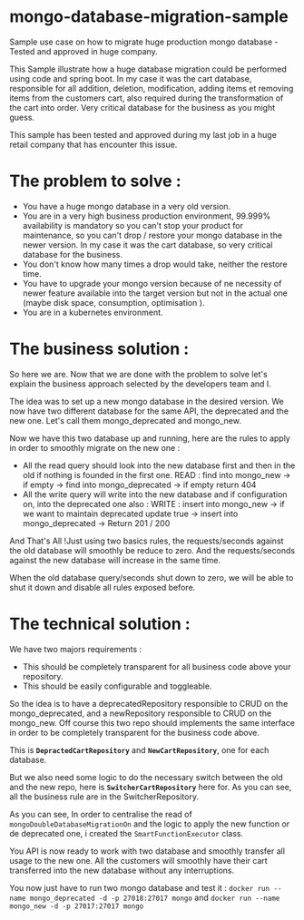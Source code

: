 # mongo-database-migration-sample
Sample use case on how to migrate huge production mongo database - Tested and approved in huge company. 

This Sample illustrate how a huge database migration could be performed using code and spring boot. 
In my case it was the cart database, responsible for all addition, deletion, modification, adding items et removing items from the customers cart, also required during the transformation of the cart into order. Very critical database for the business as you might guess. 

This sample has been tested and approved during my last job in a huge retail company that has encounter this issue. 

# The problem to solve : 

- You have a huge mongo database in a very old version.
- You are in a very high business production environment, 99.999% availability is mandatory so you can't stop your product for maintenance, so you can't drop / restore your mongo database in the newer version. In my case it was the cart database, so very critical database for the business.  
- You don't know how many times a drop would take, neither the restore time. 
- You have to upgrade your mongo version because of ne necessity of newer feature available into the target version but not in the actual one (maybe disk space, consumption, optimisation ). 
- You are in a kubernetes environment. 

# The business solution :

So here we are. Now that we are done with the problem to solve let's explain the business approach selected by the developers team and I.

The idea was to set up a new mongo database in the desired version. 
We now have two different database for the same API, the deprecated and the new one. Let's call them mongo_deprecated and mongo_new. 

Now we have this two database up and running, here are the rules to apply in order to smoothly migrate on the new one : 

- All the read query should look into the new database first and then in the old if nothing is founded in the first one. READ : find into mongo_new -> if empty -> find into mongo_deprecated -> if empty return 404 
- All the write query will write into the new database and if configuration on, into the deprecated one also : WRITE : insert into mongo_new -> if we want to maintain deprecated update true -> insert into mongo_deprecated -> Return 201 / 200 

And That's All !Just using two basics rules, the requests/seconds against the old database will smoothly be reduce to zero. And the requests/seconds against the new database will increase in the same time. 

When the old database query/seconds shut down to zero, we will be able to shut it down and disable all rules exposed before. 

# The technical solution : 

We have two majors requirements : 
- This should be completely transparent for all business code above your repository.
- This should be easily configurable and toggleable.

So the idea is to have a deprecatedRepository responsible to CRUD on the mongo_deprecated, and a newRepository responsible to CRUD on the mongo_new. 
Off course this two repo should implements the same interface in order to be completely transparent for the business code above. 

This is **`DepractedCartRepository`** and **`NewCartRepository`**, one for each database.

But we also need some logic to do the necessary switch between the old and the new repo, here is **`SwitcherCartRepository`** here for. As you can see, all the business rule are in the SwitcherRepository. 

As you can see, In order to centralise the read of `mongoDoubleDatabaseMigrationOn` and the logic to apply the new function or de deprecated one, i created the `SmartFunctionExecutor` class. 

You API is now ready to work with two database and smoothly transfer all usage to the new one. All the customers will smoothly have their cart transferred into the new database without any interruptions. 

You now just have to run two mongo database and test it :  `docker run --name mongo_deprecated -d -p 27018:27017 mongo` and `docker run --name mongo_new -d -p 27017:27017 mongo`


